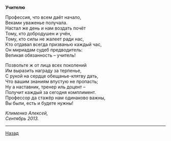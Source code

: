 ﻿**Учителю**  

Профессия, что всем даёт начало,  
Веками уваженье получала.  
Настал же день и нам воздать почёт  
Тому, кто добродушен и учён,  
Тому, кто силы не жалеет ради нас,  
Кто отдавал всегда призванью каждый час,  
Он мириадам судеб предводитель:  
Великая обязанность – учитель!  

Позвольте ж от лица всех поколений  
Им выразить награду за терпенье,  
С рукой на сердце обещанье-клятву дать,  
Что вашим знаниям впустую не пропасть;  
Ну а наставник, тренер иль доцент –  
Получит каждый за сегодня комплимент.  
Профессор да стажёр нам одинаково важны,  
Вы были, есть и будете нужны!  

_Клименко Алексей,_  
_Сентябрь 2013._  

---

[Назад](./)
